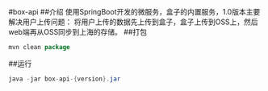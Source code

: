 #box-api
##介绍
使用SpringBoot开发的微服务，盒子的内置服务，1.0版本主要解决用户上传问题：
将用户上传的数据先上传到盒子，盒子上传到OSS上，然后web端再从OSS同步到上海的存储。
##打包
```java
mvn clean package
```
##运行
```java
java -jar box-api-{version}.jar 
```
